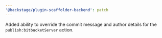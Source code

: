 ```yaml
---
'@backstage/plugin-scaffolder-backend': patch
---
```


Added ability to override the commit message and author details for the `publish:bitbucketServer` action.
